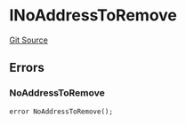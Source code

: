 # INoAddressToRemove
[Git Source](https://github.com/thrackle-io/forte-rules-engine/blob/90e2ae1d7df03e5dac710c7ae0a8dd87e3b8b119/src/common/IErrors.sol)


## Errors
### NoAddressToRemove

```solidity
error NoAddressToRemove();
```

